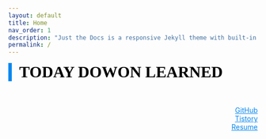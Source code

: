 ```yaml
---
layout: default
title: Home
nav_order: 1
description: "Just the Docs is a responsive Jekyll theme with built-in search that is easily customizable and hosted on GitHub Pages."
permalink: /
---
```


<div style="font-family: 'Gugi', cursive; font-size:32px; font-weight: 800; border-left: 7px solid #0687f0; padding-left:15px !important; color:#000000; margin-bottom: 50px;">TODAY DOWON LEARNED</div>

<div align="right"><a href="https://github.com/2dowon" style="color:#0687f0;">GitHub</a></div>
<div align="right"><a href="https://dwon-lee.tistory.com" style="color:#0687f0;">Tistory</a></div>
<div align="right"><a href="https://sneaky-dewberry-efa.notion.site/Dowon-Lee-5d8a2bc7a6234b63ad24abfd895ee4e9" style="color:#0687f0;">Resume</a></div>
